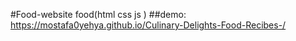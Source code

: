 #Food-website
food(html css js )
##demo:
https://mostafa0yehya.github.io/Culinary-Delights-Food-Recibes-/
